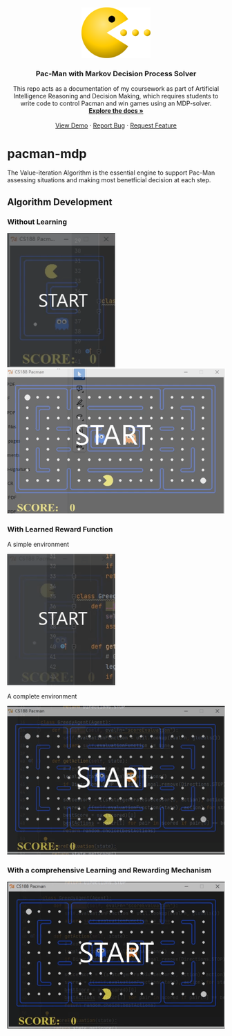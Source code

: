 <!-- Improved compatibility of back to top link: See: https://github.com/othneildrew/Best-README-Template/pull/73 -->
<a name="readme-top"></a>


<!-- PROJECT LOGO -->
<br />
<div align="center">
  <a href="https://github.com/onlyEugeneLi/pacman-mdp">
    <img src="images/pac-man.png" alt="Logo" width="160">
  </a>

  <h3 align="center">Pac-Man with Markov Decision Process Solver</h3>

  <p align="center">
    This repo acts as a documentation of my coursework as part of Artificial Intelligence Reasoning and Decision Making, which requires students to write code to control Pacman and win games using an MDP-solver.
    <br />
    <a href="https://github.com/onlyEugeneLi/pacman-mdp"><strong>Explore the docs »</strong></a>
    <br />
    <br />
    <a href="https://github.com/onlyEugeneLi/pacman-mdp">View Demo</a>
    ·
    <a href="https://github.com/onlyEugeneLi/pacman-mdp/issues">Report Bug</a>
    ·
    <a href="https://github.com/onlyEugeneLi/pacman-mdp/issues">Request Feature</a>
  </p>
</div>

# pacman-mdp

The Value-iteration Algorithm is the essential engine to support Pac-Man assessing situations and making most benetficial decision at each step.

## Algorithm Development

### Without Learning

<img src="images/pacman-random-small.gif" width="250"/>

<img src="images/pacman-random.gif" width="550"/>

### With Learned Reward Function

A simple environment

<img src="images/pacman-mdp-small.gif" width="250"/>

A complete environment

<img src="images/pacman-greedy.gif" width="550"/>

### With a comprehensive Learning and Rewarding Mechanism

<img src="images/pacman-mdp.gif" width="550"/>
